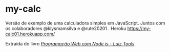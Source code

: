 # my-calc
Versão de exemplo de uma calculadora simples em JavaScript.
Juntos com os colaboradores @klysmamsilva e @rute20201 . 
Heroku https://my-calc01.herokuapp.com/  

Extraída do livro [_Programação Web com Node.js - Luiz Tools_ ](https://www.amazon.com.br/Programa%C3%A7%C3%A3o-Web-com-Node-js-Front-end-ebook/dp/B074RCRKSL/ref=sr_1_3?__mk_pt_BR=%C3%85M%C3%85%C5%BD%C3%95%C3%91&dchild=1&keywords=programa%C3%A7%C3%A3o+Web+com+Node&qid=1627314649&sr=8-3)
